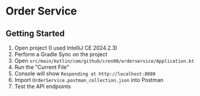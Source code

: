 # Order Service

## Getting Started

1. Open project (I used IntelliJ CE 2024.2.3)
2. Perform a Gradle Sync on the project
3. Open `src/main/kotlin/com/github/cren90/orderservice/Application.kt`
4. Run the "Current File"
5. Console will show `Responding at http://localhost:8080`
6. Import `OrderService.postman_collection.json` into Postman
7. Test the API endpoints